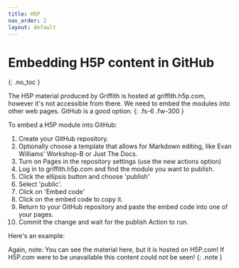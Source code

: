 ```yaml
---
title: H5P
nav_order: 2
layout: default
---
```


# Embedding H5P content in GitHub
{: .no_toc }

The H5P material produced by Griffith is hosted at griffith.h5p.com, however it's not accessible from there. We need to embed the modules into other web pages. GitHub is a good option. 
{: .fs-6 .fw-300 }
<!-- You can style the preceding line using .fs for font size and .fw for font weight -->

To embed a H5P module into GitHub:

1. Create your GitHub repository. 
2. Optionally choose a template that allows for Markdown editing, like Evan Williams' Workshop-B or Just The Docs.
3. Turn on Pages in the repository settings (use the new actions option)
4. Log in to griffith.h5p.com and find the module you want to publish.
5. Click the ellipsis button and choose 'publish'
6. Select 'public'.
7. Click on 'Embed code'
8. Click on the embed code to copy it.
9. Return to your GitHub repository and paste the embed code into one of your pages.
10. Commit the change and wait for the publish Action to run.

Here's an example: 

Again, note: You can see the material here, but it is hosted on H5P.com! If H5P.com were to be unavailable this content could not be seen!
{: .note }

